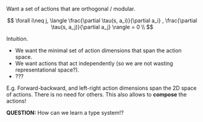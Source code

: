 Want a set of actions that are orthogonal / modular.

$$
\forall i\neq j, \langle \frac{\partial \tau(s, a_i)}{\partial a_i} , \frac{\partial \tau(s, a_j)}{\partial a_j}  \rangle = 0 \\
$$

Intuition.
- We want the minimal set of action dimensions that span the action space.
- We want actions that act independently (so we are not wasting representational space?).
- ???


E.g. Forward-backward, and left-right action dimensions span the 2D space of actions. There is no need for others. This also allows to __compose__ the actions!

__QUESTION:__ How can we learn a type system!?
